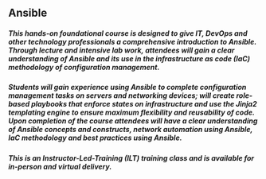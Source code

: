 ## Ansible

##### This hands-on foundational course is designed to give IT, DevOps and other technology professionals a comprehensive introduction to Ansible. Through lecture and intensive lab work, attendees will gain a clear understanding of Ansible and its use in the infrastructure as code (IaC) methodology of configuration management. 

##### Students will gain experience using Ansible to complete configuration management tasks on servers and networking devices; will create role-based playbooks that enforce states on infrastructure and use the Jinja2 templating engine to ensure maximum flexibility and reusability of code. Upon completion of the course attendees will have a clear understanding of Ansible concepts and constructs, network automation using Ansible, IaC methodology and best practices using Ansible.

##### This is an Instructor-Led-Training (ILT) training class and is available for in-person and virtual delivery.
